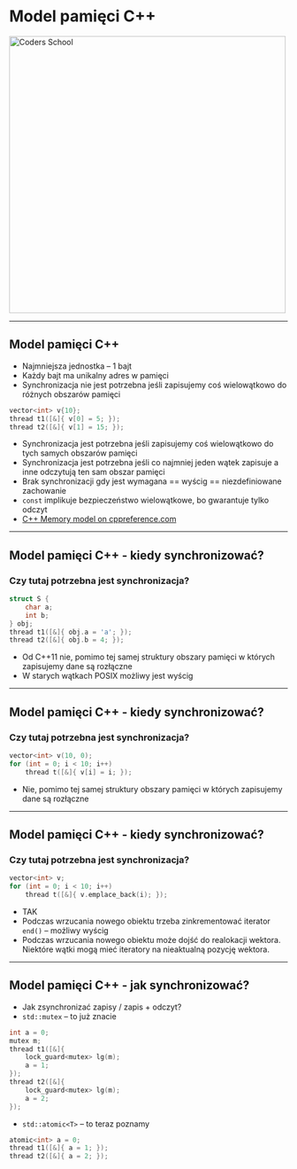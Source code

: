 <!-- .slide: data-background="#111111" -->

# Model pamięci C++

<a href="https://coders.school">
    <img width="500" data-src="../coders_school_logo.png" alt="Coders School" class="plain">
</a>

___

## Model pamięci C++

* <!-- .element: class="fragment fade-in" --> Najmniejsza jednostka – 1 bajt
* <!-- .element: class="fragment fade-in" --> Każdy bajt ma unikalny adres w pamięci
* <!-- .element: class="fragment fade-in" --> Synchronizacja nie jest potrzebna jeśli zapisujemy coś wielowątkowo do różnych obszarów pamięci

```cpp
vector<int> v{10};
thread t1([&]{ v[0] = 5; });
thread t2([&]{ v[1] = 15; });
```
<!-- .element: class="fragment fade-in" -->

* <!-- .element: class="fragment fade-in" --> Synchronizacja jest potrzebna jeśli zapisujemy coś wielowątkowo do tych samych obszarów pamięci
* <!-- .element: class="fragment fade-in" --> Synchronizacja jest potrzebna jeśli co najmniej jeden wątek zapisuje a inne odczytują ten sam obszar pamięci
* <!-- .element: class="fragment fade-in" --> Brak synchronizacji gdy jest wymagana == wyścig == niezdefiniowane zachowanie
* <!-- .element: class="fragment fade-in" --> <code>const</code> implikuje bezpieczeństwo wielowątkowe, bo gwarantuje tylko odczyt
* <!-- .element: class="fragment fade-in" --> <a href="https://en.cppreference.com/w/cpp/language/memory_model">C++ Memory model on cppreference.com</a>

___

## Model pamięci C++ - kiedy synchronizować?

### Czy tutaj potrzebna jest synchronizacja?
<!-- .element: class="fragment fade-in" -->

```cpp
struct S {
    char a;
    int b;
} obj;
thread t1([&]{ obj.a = 'a'; });
thread t2([&]{ obj.b = 4; });
```
<!-- .element: class="fragment fade-in" -->

* <!-- .element: class="fragment fade-in" --> Od C++11 nie, pomimo tej samej struktury obszary pamięci w których zapisujemy dane są rozłączne
* <!-- .element: class="fragment fade-in" --> W starych wątkach POSIX możliwy jest wyścig

___

## Model pamięci C++ - kiedy synchronizować?

### Czy tutaj potrzebna jest synchronizacja?
<!-- .element: class="fragment fade-in" -->

```cpp
vector<int> v(10, 0);
for (int = 0; i < 10; i++)
    thread t([&]{ v[i] = i; });
```
<!-- .element: class="fragment fade-in" -->

* <!-- .element: class="fragment fade-in" --> Nie, pomimo tej samej struktury obszary pamięci w których zapisujemy dane są rozłączne

___

## Model pamięci C++ - kiedy synchronizować?

### Czy tutaj potrzebna jest synchronizacja?
<!-- .element: class="fragment fade-in" -->

```cpp
vector<int> v;
for (int = 0; i < 10; i++)
    thread t([&]{ v.emplace_back(i); });
```
<!-- .element: class="fragment fade-in" -->

* <!-- .element: class="fragment fade-in" --> TAK
* <!-- .element: class="fragment fade-in" --> Podczas wrzucania nowego obiektu trzeba zinkrementować iterator <code>end()</code> – możliwy wyścig
* <!-- .element: class="fragment fade-in" --> Podczas wrzucania nowego obiektu może dojść do realokacji wektora. Niektóre wątki mogą mieć iteratory na nieaktualną pozycję wektora.

___
<!-- .slide: style="font-size: .95em" -->

## Model pamięci C++ - jak synchronizować?

* <!-- .element: class="fragment fade-in" --> Jak zsynchronizać zapisy / zapis + odczyt?
* <!-- .element: class="fragment fade-in" --> <code>std::mutex</code> – to już znacie

```cpp
int a = 0;
mutex m;
thread t1([&]{
    lock_guard<mutex> lg(m);
    a = 1;
});
thread t2([&]{
    lock_guard<mutex> lg(m);
    a = 2;
});
```
<!-- .element: class="fragment fade-in" -->

* <!-- .element: class="fragment fade-in" --> <code>std::atomic&lt;T&gt;</code> – to teraz poznamy

```cpp
atomic<int> a = 0;
thread t1([&]{ a = 1; });
thread t2([&]{ a = 2; });
```
<!-- .element: class="fragment fade-in" -->
